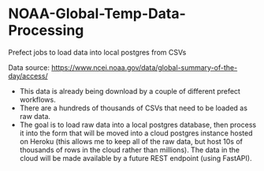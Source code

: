 # NOAA-Global-Temp-Data-Processing
Prefect jobs to load data into local postgres from CSVs

Data source: https://www.ncei.noaa.gov/data/global-summary-of-the-day/access/
- This data is already being download by a couple of different prefect workflows.
- There are a hundreds of thousands of CSVs that need to be loaded as raw data.
- The goal is to load raw data into a local postgres database, then process it into the form that will be moved into a cloud postgres instance hosted on Heroku (this allows me to keep all of the raw data, but host 10s of thousands of rows in the cloud rather than millions). The data in the cloud will be made available by a future REST endpoint (using FastAPI).